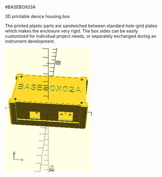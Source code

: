 <!--- PrjInfo ---> <!--- Please remove this line after manually editing --->
<!--- 00a56be08b96043df9e37d6aff7b6990 --->
<!--- Created:20170112-18:22: ---> 
<!--- Author:Mlab: ---> 
<!--- AuthorEmail:mlab@mlab.cz: ---> 
<!--- Tags:imported: ---> 
<!--- Ust:None: ---> 
<!--- Name:BASEBOX03A: --->
#BASEBOX03A 
<!--- LongName --->
3D printable device housing box
<!--- ELongName ---> 

<!--- Lead --->
The printed plastic parts are sandwiched between standard hole-grid plates which makes the enclosure very rigid. The box sides can be easily customized for individual project needs, or separately exchanged during an instrument development.
<!--- ELead ---> 

![LeadImg](BASEBOX03A_Small.png) 


​
​
<!--- Description --->
<!--- EDescription --->
<!--- Content --->
<!--- EContent --->
            